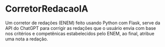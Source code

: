 # CorretorRedacaoIA
Um corretor de redações (ENEM) feito usando Python com Flask, serve da API do ChatGPT para corrigir as redações que o usuário envia com base nos critérios e competênicas estabelecidos pelo ENEM, ao final, atribue uma nota a redação.
